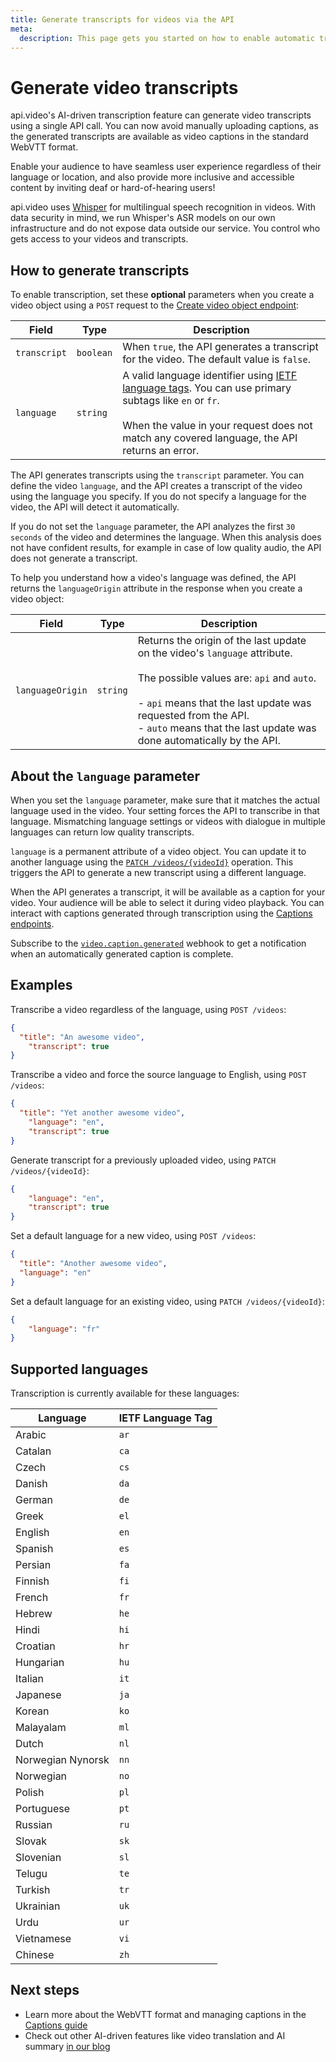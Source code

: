 ```yaml
---
title: Generate transcripts for videos via the API
meta:
  description: This page gets you started on how to enable automatic transcription for videos in multiple languages using the Videos endpoint.
---
```


# Generate video transcripts

api.video's AI-driven transcription feature can generate video transcripts using a single API call. You can now avoid manually uploading captions, as the generated transcripts are available as video captions in the standard WebVTT format. 

Enable your audience to have seamless user experience regardless of their language or location, and also provide more inclusive and accessible content by inviting deaf or hard-of-hearing users!

<Callout pad="2" type="success">

api.video uses [Whisper](https://openai.com/index/whisper/) for multilingual speech recognition in videos. With data security in mind, we run Whisper's ASR models on our own infrastructure and do not expose data outside our service. You control who gets access to your videos and transcripts.
</Callout>

## How to generate transcripts

To enable transcription, set these **optional** parameters when you create a video object using a `POST` request to the [Create video object endpoint](/reference/api/Videos#create-a-video-object):

| Field        | Type      | Description                                                                                                                                                                                        |
|--------------|-----------|----------------------------------------------------------------------------------------------------------------------------------------------------------------------------------------------------|
| `transcript` | `boolean` | When `true`, the API generates a transcript for the video. The default value is `false`.                                                                                                           |
| `language`   | `string`  | A valid language identifier using [IETF language tags](https://en.wikipedia.org/wiki/IETF_language_tag). You can use primary subtags like `en` or `fr`.<br/><br/>When the value in your request does not match any covered language, the API returns an error. |

The API generates transcripts using the `transcript` parameter. You can define the video `language`, and the API creates a transcript of the video using the language you specify. If you do not specify a language for the video, the API will detect it automatically.

<Callout pad="2" type="info">

If you do not set the `language` parameter, the API analyzes the first `30 seconds` of the video and determines the language. When this analysis does not have confident results, for example in case of low quality audio, the API does not generate a transcript.
</Callout>

To help you understand how a video's language was defined, the API returns the `languageOrigin` attribute in the response when you create a video object:

| Field        | Type      | Description                                                                                                                                                                                        |
|--------------|-----------|----------------------------------------------------------------------------------------------------------------------------------------------------------------------------------------------------|
| `languageOrigin` | `string` | Returns the origin of the last update on the video's `language` attribute.<br/><br/>The possible values are: `api` and `auto`.<br/><br/>- `api` means that the last update was requested from the API.<br/>- `auto` means that the last update was done automatically by the API. |

## About the `language` parameter

When you set the `language` parameter, make sure that it matches the actual language used in the video. Your setting forces the API to transcribe in that language. Mismatching language settings or videos with dialogue in multiple languages can return low quality transcripts.

`language` is a permanent attribute of a video object. You can update it to another language using the [`PATCH /videos/{videoId}`](/reference/api/Videos#update-a-video-object) operation. This triggers the API to generate a new transcript using a different language.

When the API generates a transcript, it will be available as a caption for your video. Your audience will be able to select it during video playback. You can interact with captions generated through transcription using the [Captions endpoints](/reference/api/Captions). 

Subscribe to the [`video.caption.generated`](/reference/api/Webhooks#video-caption-generated) webhook to get a notification when an automatically generated caption is complete.

## Examples

Transcribe a video regardless of the language, using `POST /videos`:

  ```json
  {
    "title": "An awesome video",
	  "transcript": true
  }
  ```

Transcribe a video and force the source language to English, using `POST /videos`:

  ```json
  {
    "title": "Yet another awesome video",
	  "language": "en",
	  "transcript": true
  }
  ```

Generate transcript for a previously uploaded video, using `PATCH /videos/{videoId}`:

  ```json
  {
	  "language": "en",
	  "transcript": true
  }
  ```

Set a default language for a new video, using `POST /videos`:

  ```json
  {
    "title": "Another awesome video",
    "language": "en"
  }
  ```

Set a default language for an existing video, using `PATCH /videos/{videoId}`:

  ```json
  {
	  "language": "fr"
  }
  ```

## Supported languages

Transcription is currently available for these languages:

| Language | IETF Language Tag |
|----------|-------------------|
| Arabic | `ar` |
| Catalan | `ca` |
| Czech | `cs` |
| Danish | `da` |
| German | `de` |
| Greek | `el` |
| English | `en` |
| Spanish | `es` |
| Persian | `fa` |
| Finnish | `fi` |
| French | `fr` |
| Hebrew | `he` |
| Hindi | `hi` |
| Croatian | `hr` |
| Hungarian | `hu` |
| Italian | `it` |
| Japanese | `ja` |
| Korean | `ko` |
| Malayalam | `ml` |
| Dutch | `nl` |
| Norwegian Nynorsk | `nn` |
| Norwegian | `no` |
| Polish | `pl` |
| Portuguese | `pt` |
| Russian | `ru` |
| Slovak | `sk` |
| Slovenian | `sl` |
| Telugu | `te` |
| Turkish | `tr` |
| Ukrainian | `uk` |
| Urdu | `ur` |
| Vietnamese | `vi` |
| Chinese | `zh` |

## Next steps

- Learn more about the WebVTT format and managing captions in the [Captions guide](/vod/add-captions)
- Check out other AI-driven features like video translation and AI summary [in our blog](https://api.video/blog/product-updates/ai-video-features/)
